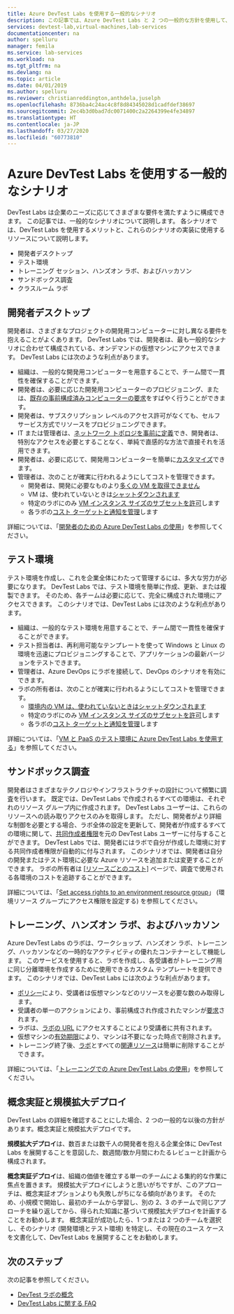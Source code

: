 ```yaml
---
title: Azure DevTest Labs を使用する一般的なシナリオ
description: この記事では、Azure DevTest Labs と 2 つの一般的な方針を使用して、組織でサービスの使用を開始するための主要なシナリオを提供します。
services: devtest-lab,virtual-machines,lab-services
documentationcenter: na
author: spelluru
manager: femila
ms.service: lab-services
ms.workload: na
ms.tgt_pltfrm: na
ms.devlang: na
ms.topic: article
ms.date: 04/01/2019
ms.author: spelluru
ms.reviewer: christianreddington,anthdela,juselph
ms.openlocfilehash: 8736ba4c24ac4c8f8d84345028d1cadfdef38697
ms.sourcegitcommit: 2ec4b3d0bad7dc0071400c2a2264399e4fe34897
ms.translationtype: HT
ms.contentlocale: ja-JP
ms.lasthandoff: 03/27/2020
ms.locfileid: "60773810"
---
```

# <a name="popular-scenarios-for-using-azure-devtest-labs"></a>Azure DevTest Labs を使用する一般的なシナリオ
DevTest Labs は企業のニーズに応じてさまざまな要件を満たすように構成できます。  この記事では、一般的なシナリオについて説明します。 各シナリオでは、DevTest Labs を使用するメリットと、これらのシナリオの実装に使用するリソースについて説明します。  

- 開発者デスクトップ
- テスト環境
- トレーニング セッション、ハンズオン ラボ、およびハッカソン
- サンドボックス調査
- クラスルーム ラボ

## <a name="developer-desktops"></a>開発者デスクトップ
開発者は、さまざまなプロジェクトの開発用コンピューターに対し異なる要件を抱えることがよくあります。 DevTest Labs では、開発者は、最も一般的なシナリオに合わせて構成されている、オンデマンドの仮想マシンにアクセスできます。 DevTest Labs には次のような利点があります。

- 組織は、一般的な開発用コンピューターを用意することで、チーム間で一貫性を確保することができます。
- 開発者は、必要に応じた開発用コンピューターのプロビジョニング、または、[既存の事前構成済みコンピューターの要求](devtest-lab-add-claimable-vm.md)をすばやく行うことができます。
- 開発者は、サブスクリプション レベルのアクセス許可がなくても、セルフ サービス方式でリソースをプロビジョニングできます。
- IT または管理者は、[ネットワーク トポロジを事前に定義](devtest-lab-configure-vnet.md)でき、開発者は、特別なアクセスを必要とすることなく、単純で直感的な方法で直接それを活用できます。
- 開発者は、必要に応じて、開発用コンピューターを簡単に[カスタマイズ](devtest-lab-add-vm.md#add-an-existing-artifact-to-a-vm)できます。
- 管理者は、次のことが確実に行われるようにしてコストを管理できます。
    - 開発者は、開発に必要なものより[多くの VM を取得できません](devtest-lab-set-lab-policy.md#set-virtual-machines-per-user)
    - VM は、使われていないときは[シャットダウンされます](devtest-lab-set-lab-policy.md#set-auto-shutdown)
    - 特定のラボにのみ [VM インスタンス サイズのサブセットを許可](devtest-lab-set-lab-policy.md#set-allowed-virtual-machine-sizes)します
    - 各ラボの[コスト ターゲットと通知を管理](devtest-lab-configure-cost-management.md)します

詳細については、「[開発者のための Azure DevTest Labs の使用](devtest-lab-developer-lab.md)」を参照してください。 

## <a name="test-environments"></a>テスト環境
テスト環境を作成し、これを企業全体にわたって管理するには、多大な労力が必要になります。 DevTest Labs では、テスト環境を簡単に作成、更新、または複製できます。 そのため、各チームは必要に応じて、完全に構成された環境にアクセスできます。 このシナリオでは、DevTest Labs には次のような利点があります。

- 組織は、一般的なテスト環境を用意することで、チーム間で一貫性を確保することができます。
- テスト担当者は、再利用可能なテンプレートを使って Windows と Linux の環境を迅速にプロビジョニングすることで、アプリケーションの最新バージョンをテストできます。
- 管理者は、Azure DevOps にラボを接続して、DevOps のシナリオを有効にできます。
- ラボの所有者は、次のことが確実に行われるようにしてコストを管理できます。
    - [環境内の VM は、使われていないときはシャットダウンされます](devtest-lab-set-lab-policy.md#set-auto-shutdown)
    - 特定のラボにのみ [VM インスタンス サイズのサブセットを許可](devtest-lab-set-lab-policy.md#set-allowed-virtual-machine-sizes)します
    - 各ラボの[コスト ターゲットと通知を管理](devtest-lab-configure-cost-management.md)します

詳細については、「[VM と PaaS のテスト環境に Azure DevTest Labs を使用する](devtest-lab-test-env.md)」を参照してください。

## <a name="sandboxed-investigations"></a>サンドボックス調査
開発者はさまざまなテクノロジやインフラストラクチャの設計について頻繁に調査を行います。 既定では、DevTest Labs で作成されるすべての環境は、それぞれのリソース グループ内に作成されます。 DevTest Labs ユーザーは、これらのリソースへの読み取りアクセスのみを取得します。 ただし、開発者がより詳細な制御を必要とする場合、ラボ全体の設定を更新して、開発者が作成するすべての環境に関して、[共同作成者権限](https://azure.microsoft.com/updates/azure-devtest-labs-view-and-set-access-rights-to-an-environment-rg/)を元の DevTest Labs ユーザーに付与することができます。  DevTest Labs では、開発者にはラボで自分が作成した環境に対する共同作成者権限が自動的に付与されます。  このシナリオでは、開発者は自分の開発またはテスト環境に必要な Azure リソースを追加または変更することができます。 ラボの所有者は [[リソースごとのコスト]](devtest-lab-configure-cost-management.md#view-cost-by-resource) ページで、調査で使用される各環境のコストを追跡することができます。

詳細については、「[Set access rights to an environment resource group](https://aka.ms/dtl-sandbox)」 (環境リソース グループにアクセス権限を設定する) を参照してください。

## <a name="trainings-hands-on-labs-and-hackathons"></a>トレーニング、ハンズオン ラボ、およびハッカソン 
Azure DevTest Labs のラボは、ワークショップ、ハンズオン ラボ、トレーニング、ハッカソンなどの一時的なアクティビティの優れたコンテナーとして機能します。  このサービスを使用すると、ラボを作成し、各受講者がトレーニング用に同じ分離環境を作成するために使用できるカスタム テンプレートを提供できます。 このシナリオでは、DevTest Labs には次のような利点があります。

- [ポリシー](devtest-lab-set-lab-policy.md)により、受講者は仮想マシンなどのリソースを必要な数のみ取得します。
- 受講者の単一のアクションにより、事前構成され作成されたマシンが[要求](devtest-lab-add-claimable-vm.md)されます。
- ラボは、[ラボの URL](devtest-lab-faq.md#how-do-i-share-a-direct-link-to-my-lab) にアクセスすることにより受講者に共有されます。
- 仮想マシンの[有効期限](devtest-lab-add-vm.md#steps-to-add-a-vm-to-a-lab-in-azure-devtest-labs)により、マシンは不要になった時点で削除されます。
- トレーニング終了後、[ラボ](devtest-lab-delete-lab-vm.md#delete-a-lab)とすべての[関連リソース](devtest-lab-faq.md#how-do-i-automate-the-process-of-deleting-all-the-vms-in-my-lab)は簡単に削除することができます。

詳細については、「[トレーニングでの Azure DevTest Labs の使用](devtest-lab-training-lab.md)」を参照してください。  

## <a name="proof-of-concept-vs-scaled-deployment"></a>概念実証と規模拡大デプロイ
DevTest Labs の詳細を確認することにした場合、2 つの一般的な以後の方針があります。概念実証と規模拡大デプロイです。  

**規模拡大デプロイ**は、数百または数千人の開発者を抱える企業全体に DevTest Labs を展開することを意図した、数週間/数か月間にわたるレビューと計画から構成されます。

**概念実証デプロイ**は、組織の価値を確立する単一のチームによる集約的な作業に焦点を置きます。 規模拡大デプロイにしようと思いがちですが、このアプローチは、概念実証オプションよりも失敗しがちになる傾向があります。 そのため、小規模で開始し、最初のチームから学習し、別の 2、3 のチームで同じアプローチを繰り返してから、得られた知識に基づいて規模拡大デプロイを計画することをお勧めします。 概念実証が成功したら、1 つまたは 2 つのチームを選択し、そのシナリオ (開発環境とテスト環境) を特定し、その現在のユース ケースを文書化して、DevTest Labs を展開することをお勧めします。

## <a name="next-steps"></a>次のステップ
次の記事を参照してください。

- [DevTest ラボの概念](devtest-lab-concepts.md)
- [DevTest Labs に関する FAQ](devtest-lab-faq.md)

